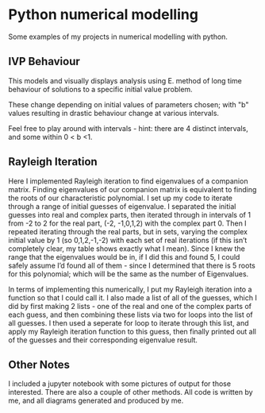 # Python numerical modelling
Some examples of my projects in numerical modelling with python.
## __IVP Behaviour__ 
This models and visually displays analysis using E. method of long time behaviour of solutions to a specific initial value problem.

These change depending on initial values of parameters chosen; with "b" values resulting in drastic behaviour change at various intervals.

Feel free to play around with intervals - hint: there are 4 distinct intervals, and some within 0 < b <1. 
## __Rayleigh Iteration__
Here I implemented Rayleigh iteration to find eigenvalues of a companion matrix. Finding eigenvalues of our companion matrix is equivalent to finding the roots of our characteristic polynomial. I set up my code to iterate through a range of initial guesses of eigenvalue. I separated the initial guesses into real and complex parts, then iterated through in intervals of 1 from -2 to 2 for the real part, (-2, -1,0,1,2) with the complex part 0. Then I repeated iterating through the real parts, but in sets, varying the complex initial value by 1 (so 0,1,2,-1,-2) with each set of real iterations (if this isn’t completely clear, my table shows exactly what I mean).
Since I knew the range that the eigenvalues would be in, if I did this and found 5, I could safely assume I’d found all of them - since I determined that there is 5 roots for this polynomial; which will be the same as the number of Eigenvalues.

In terms of implementing this numerically, I put my Rayleigh iteration into a function so that I could call it. I also made a list of all of the guesses, which I did by first making 2 lists - one of the real and one of the complex parts of each guess, and then combining these lists via two for loops into the list of all guesses.
I then used a seperate for loop to iterate through this list, and apply my Rayleigh iteration function to this guess, then finally printed out all of the guesses and their corresponding eigenvalue result.

## __Other Notes__
I included a jupyter notebook with some pictures of output for those interested. There are also a couple of other methods. All code is written by me, and all diagrams generated and produced by me.
